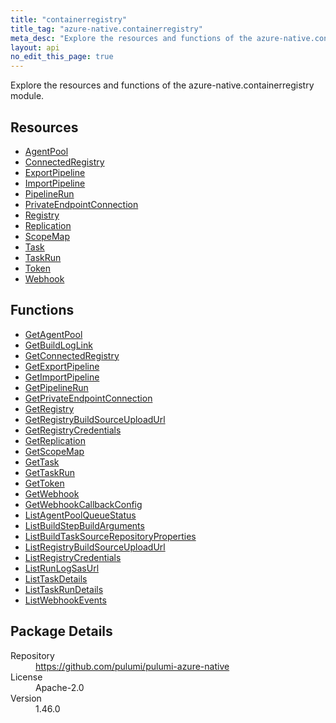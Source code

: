 ```yaml
---
title: "containerregistry"
title_tag: "azure-native.containerregistry"
meta_desc: "Explore the resources and functions of the azure-native.containerregistry module."
layout: api
no_edit_this_page: true
---
```


<!-- WARNING: this file was generated by Pulumi Docs Generator. -->
<!-- Do not edit by hand unless you're certain you know what you are doing! -->

Explore the resources and functions of the azure-native.containerregistry module.

<h2 id="resources">Resources</h2>
<ul class="api">
    <li><a href="agentpool" title="AgentPool"><span class="api-symbol api-symbol--resource"></span>AgentPool</a></li>
    <li><a href="connectedregistry" title="ConnectedRegistry"><span class="api-symbol api-symbol--resource"></span>ConnectedRegistry</a></li>
    <li><a href="exportpipeline" title="ExportPipeline"><span class="api-symbol api-symbol--resource"></span>ExportPipeline</a></li>
    <li><a href="importpipeline" title="ImportPipeline"><span class="api-symbol api-symbol--resource"></span>ImportPipeline</a></li>
    <li><a href="pipelinerun" title="PipelineRun"><span class="api-symbol api-symbol--resource"></span>PipelineRun</a></li>
    <li><a href="privateendpointconnection" title="PrivateEndpointConnection"><span class="api-symbol api-symbol--resource"></span>PrivateEndpointConnection</a></li>
    <li><a href="registry" title="Registry"><span class="api-symbol api-symbol--resource"></span>Registry</a></li>
    <li><a href="replication" title="Replication"><span class="api-symbol api-symbol--resource"></span>Replication</a></li>
    <li><a href="scopemap" title="ScopeMap"><span class="api-symbol api-symbol--resource"></span>ScopeMap</a></li>
    <li><a href="task" title="Task"><span class="api-symbol api-symbol--resource"></span>Task</a></li>
    <li><a href="taskrun" title="TaskRun"><span class="api-symbol api-symbol--resource"></span>TaskRun</a></li>
    <li><a href="token" title="Token"><span class="api-symbol api-symbol--resource"></span>Token</a></li>
    <li><a href="webhook" title="Webhook"><span class="api-symbol api-symbol--resource"></span>Webhook</a></li>
</ul>

<h2 id="functions">Functions</h2>
<ul class="api">
    <li><a href="getagentpool" title="GetAgentPool"><span class="api-symbol api-symbol--function"></span>GetAgentPool</a></li>
    <li><a href="getbuildloglink" title="GetBuildLogLink"><span class="api-symbol api-symbol--function"></span>GetBuildLogLink</a></li>
    <li><a href="getconnectedregistry" title="GetConnectedRegistry"><span class="api-symbol api-symbol--function"></span>GetConnectedRegistry</a></li>
    <li><a href="getexportpipeline" title="GetExportPipeline"><span class="api-symbol api-symbol--function"></span>GetExportPipeline</a></li>
    <li><a href="getimportpipeline" title="GetImportPipeline"><span class="api-symbol api-symbol--function"></span>GetImportPipeline</a></li>
    <li><a href="getpipelinerun" title="GetPipelineRun"><span class="api-symbol api-symbol--function"></span>GetPipelineRun</a></li>
    <li><a href="getprivateendpointconnection" title="GetPrivateEndpointConnection"><span class="api-symbol api-symbol--function"></span>GetPrivateEndpointConnection</a></li>
    <li><a href="getregistry" title="GetRegistry"><span class="api-symbol api-symbol--function"></span>GetRegistry</a></li>
    <li><a href="getregistrybuildsourceuploadurl" title="GetRegistryBuildSourceUploadUrl"><span class="api-symbol api-symbol--function"></span>GetRegistryBuildSourceUploadUrl</a></li>
    <li><a href="getregistrycredentials" title="GetRegistryCredentials"><span class="api-symbol api-symbol--function"></span>GetRegistryCredentials</a></li>
    <li><a href="getreplication" title="GetReplication"><span class="api-symbol api-symbol--function"></span>GetReplication</a></li>
    <li><a href="getscopemap" title="GetScopeMap"><span class="api-symbol api-symbol--function"></span>GetScopeMap</a></li>
    <li><a href="gettask" title="GetTask"><span class="api-symbol api-symbol--function"></span>GetTask</a></li>
    <li><a href="gettaskrun" title="GetTaskRun"><span class="api-symbol api-symbol--function"></span>GetTaskRun</a></li>
    <li><a href="gettoken" title="GetToken"><span class="api-symbol api-symbol--function"></span>GetToken</a></li>
    <li><a href="getwebhook" title="GetWebhook"><span class="api-symbol api-symbol--function"></span>GetWebhook</a></li>
    <li><a href="getwebhookcallbackconfig" title="GetWebhookCallbackConfig"><span class="api-symbol api-symbol--function"></span>GetWebhookCallbackConfig</a></li>
    <li><a href="listagentpoolqueuestatus" title="ListAgentPoolQueueStatus"><span class="api-symbol api-symbol--function"></span>ListAgentPoolQueueStatus</a></li>
    <li><a href="listbuildstepbuildarguments" title="ListBuildStepBuildArguments"><span class="api-symbol api-symbol--function"></span>ListBuildStepBuildArguments</a></li>
    <li><a href="listbuildtasksourcerepositoryproperties" title="ListBuildTaskSourceRepositoryProperties"><span class="api-symbol api-symbol--function"></span>ListBuildTaskSourceRepositoryProperties</a></li>
    <li><a href="listregistrybuildsourceuploadurl" title="ListRegistryBuildSourceUploadUrl"><span class="api-symbol api-symbol--function"></span>ListRegistryBuildSourceUploadUrl</a></li>
    <li><a href="listregistrycredentials" title="ListRegistryCredentials"><span class="api-symbol api-symbol--function"></span>ListRegistryCredentials</a></li>
    <li><a href="listrunlogsasurl" title="ListRunLogSasUrl"><span class="api-symbol api-symbol--function"></span>ListRunLogSasUrl</a></li>
    <li><a href="listtaskdetails" title="ListTaskDetails"><span class="api-symbol api-symbol--function"></span>ListTaskDetails</a></li>
    <li><a href="listtaskrundetails" title="ListTaskRunDetails"><span class="api-symbol api-symbol--function"></span>ListTaskRunDetails</a></li>
    <li><a href="listwebhookevents" title="ListWebhookEvents"><span class="api-symbol api-symbol--function"></span>ListWebhookEvents</a></li>
</ul>

<h2 id="package-details">Package Details</h2>
<dl class="package-details">
	<dt>Repository</dt>
	<dd><a href="https://github.com/pulumi/pulumi-azure-native">https://github.com/pulumi/pulumi-azure-native</a></dd>
	<dt>License</dt>
	<dd>Apache-2.0</dd>
	<dt>Version</dt>
	<dd>1.46.0</dd>
</dl>

